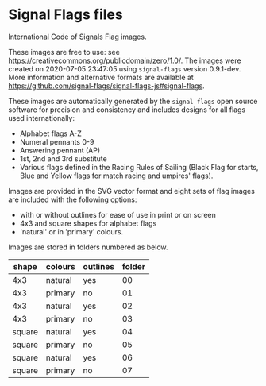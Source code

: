 # Signal Flags files

International Code of Signals Flag images.

These images are free to use: see https://creativecommons.org/publicdomain/zero/1.0/.
The images were created on 2020-07-05 23:47:05 using `signal-flags` version
0.9.1-dev.  More information and alternative formats are available at
https://github.com/signal-flags/signal-flags-js#signal-flags.

These images are automatically generated by the `signal flags` open source
software for precision and consistency and includes designs for all flags
used internationally:
- Alphabet flags A-Z
- Numeral pennants 0-9
- Answering pennant (AP)
- 1st, 2nd and 3rd substitute
- Various flags defined in the Racing Rules of Sailing (Black Flag for starts,
  Blue and Yellow flags for match racing and umpires' flags).

Images are provided in the SVG vector format and eight sets of flag images are
included with the following options:
- with or without outlines for ease of use in print or on screen
- 4x3 and square shapes for alphabet flags
- 'natural' or in 'primary' colours.

Images are stored in folders numbered as below.

| shape  | colours | outlines | folder |
|--------|---------|----------|--------|
| 4x3    | natural | yes      | 00    |
| 4x3    | primary | no       | 01    |
| 4x3    | natural | yes      | 02    |
| 4x3    | primary | no       | 03    |
| square | natural | yes      | 04    |
| square | primary | no       | 05    |
| square | natural | yes      | 06    |
| square | primary | no       | 07    |
